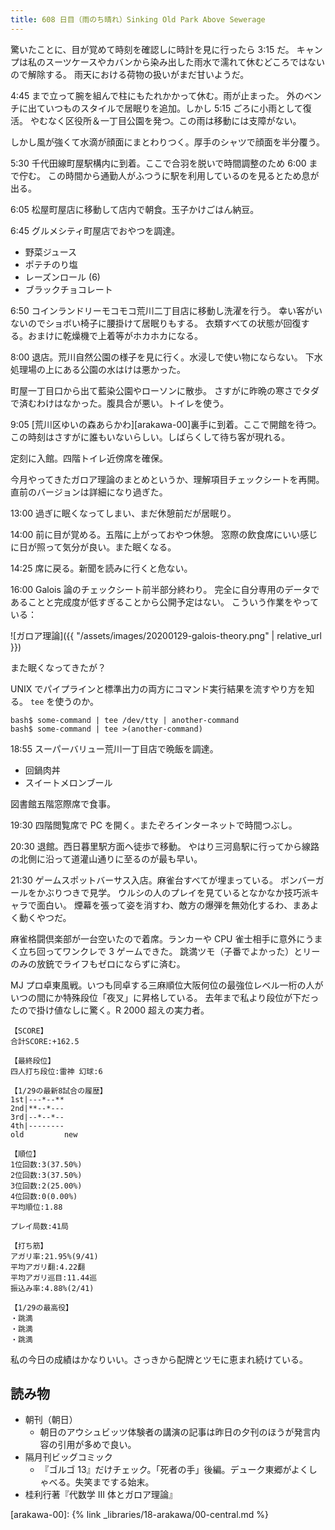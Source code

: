 ```yaml
---
title: 608 日目（雨のち晴れ）Sinking Old Park Above Sewerage
---
```


驚いたことに、目が覚めて時刻を確認しに時計を見に行ったら 3:15 だ。
キャンプは私のスーツケースやカバンから染み出した雨水で濡れて休むどころではないので解除する。
雨天における荷物の扱いがまだ甘いようだ。

4:45 まで立って腕を組んで柱にもたれかかって休む。雨が止まった。
外のベンチに出ていつものスタイルで居眠りを追加。しかし 5:15 ごろに小雨として復活。
やむなく区役所＆一丁目公園を発つ。この雨は移動には支障がない。

しかし風が強くて水滴が顔面にまとわりつく。厚手のシャツで顔面を半分覆う。

5:30 千代田線町屋駅構内に到着。ここで合羽を脱いで時間調整のため 6:00 まで佇む。
この時間から通勤人がふつうに駅を利用しているのを見るとため息が出る。

6:05 松屋町屋店に移動して店内で朝食。玉子かけごはん納豆。

6:45 グルメシティ町屋店でおやつを調達。

* 野菜ジュース
* ポテチのり塩
* レーズンロール (6)
* ブラックチョコレート

6:50 コインランドリーモコモコ荒川二丁目店に移動し洗濯を行う。
幸い客がいないのでショボい椅子に腰掛けて居眠りもする。
衣類すべての状態が回復する。おまけに乾燥機で上着等がホカホカになる。

8:00 退店。荒川自然公園の様子を見に行く。水浸しで使い物にならない。
下水処理場の上にある公園の水はけは悪かった。

町屋一丁目口から出て藍染公園やローソンに散歩。
さすがに昨晩の寒さでタダで済むわけはなかった。腹具合が悪い。トイレを使う。

9:05 [荒川区ゆいの森あらかわ][arakawa-00]裏手に到着。ここで開館を待つ。
この時刻はさすがに誰もいないらしい。しばらくして待ち客が現れる。

定刻に入館。四階トイレ近傍席を確保。

今月やってきたガロア理論のまとめというか、理解項目チェックシートを再開。
直前のバージョンは詳細になり過ぎた。

13:00 過ぎに眠くなってしまい、まだ休憩前だが居眠り。

14:00 前に目が覚める。五階に上がっておやつ休憩。
窓際の飲食席にいい感じに日が照って気分が良い。また眠くなる。

14:25 席に戻る。新聞を読みに行くと危ない。

16:00 Galois 論のチェックシート前半部分終わり。
完全に自分専用のデータであることと完成度が低すぎることから公開予定はない。
こういう作業をやっている：

![ガロア理論]({{ "/assets/images/20200129-galois-theory.png" | relative_url }})

また眠くなってきたが？

UNIX でパイプラインと標準出力の両方にコマンド実行結果を流すやり方を知る。
`tee` を使うのか。

```console
bash$ some-command | tee /dev/tty | another-command
bash$ some-command | tee >(another-command)
```

18:55 スーパーバリュー荒川一丁目店で晩飯を調達。

* 回鍋肉丼
* スイートメロンブール

図書館五階窓際席で食事。

19:30 四階閲覧席で PC を開く。またぞろインターネットで時間つぶし。

20:30 退館。西日暮里駅方面へ徒歩で移動。
やはり三河島駅に行ってから線路の北側に沿って道灌山通りに至るのが最も早い。

21:30 ゲームスポットバーサス入店。麻雀台すべてが埋まっている。
ボンバーガールをかぶりつきで見学。
ウルシの人のプレイを見ているとなかなか技巧派キャラで面白い。
煙幕を張って姿を消すわ、敵方の爆弾を無効化するわ、まあよく動くやつだ。

麻雀格闘倶楽部が一台空いたので着席。ランカーや CPU 雀士相手に意外にうまく立ち回ってワンクレで 3 ゲームできた。
跳満ツモ（子番でよかった）とリーのみの放銃でライフもゼロにならずに済む。

MJ プロ卓東風戦。いつも同卓する三麻順位大阪何位の最強位レベル一桁の人がいつの間にか特殊段位「夜叉」に昇格している。
去年まで私より段位が下だったので掛け値なしに驚く。R 2000 超えの実力者。

```text
【SCORE】
合計SCORE:+162.5

【最終段位】
四人打ち段位:雷神 幻球:6

【1/29の最新8試合の履歴】
1st|---*--**
2nd|**--*---
3rd|--*--*--
4th|--------
old         new

【順位】
1位回数:3(37.50%)
2位回数:3(37.50%)
3位回数:2(25.00%)
4位回数:0(0.00%)
平均順位:1.88

プレイ局数:41局

【打ち筋】
アガリ率:21.95%(9/41)
平均アガリ翻:4.22翻
平均アガリ巡目:11.44巡
振込み率:4.88%(2/41)

【1/29の最高役】
・跳満
・跳満
・跳満
```

私の今日の成績はかなりいい。さっきから配牌とツモに恵まれ続けている。

## 読み物

* 朝刊（朝日）
  * 朝日のアウシュビッツ体験者の講演の記事は昨日の夕刊のほうが発言内容の引用が多めで良い。
* 隔月刊ビッグコミック
  * 『ゴルゴ 13』だけチェック。「死者の手」後編。デューク東郷がよくしゃべる。失笑までする始末。
* 桂利行著『代数学 III 体とガロア理論』

[arakawa-00]: {% link _libraries/18-arakawa/00-central.md %}

